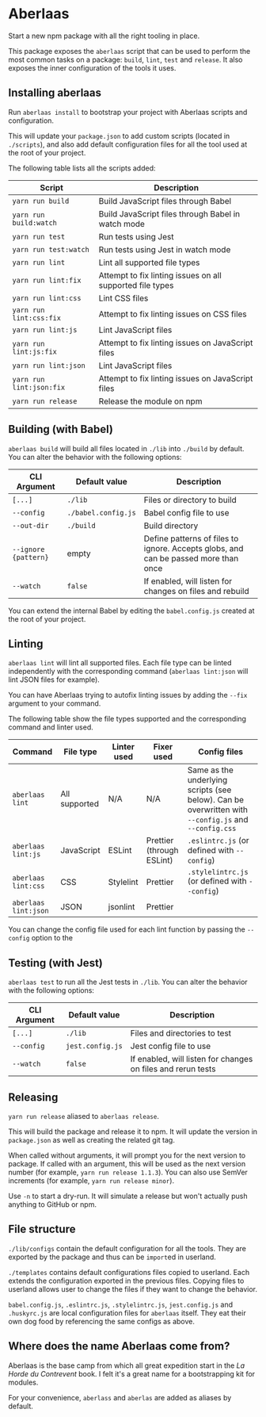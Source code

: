 # Aberlaas

Start a new npm package with all the right tooling in place.

This package exposes the `aberlaas` script that can be used to perform the most
common tasks on a package: `build`, `lint`, `test` and `release`. It also
exposes the inner configuration of the tools it uses.

## Installing aberlaas

Run `aberlaas install` to bootstrap your project with Aberlaas scripts and
configuration.

This will update your `package.json` to add custom scripts (located in
`./scripts`), and also add default configuration files for all the tool used at
the root of your project.

The following table lists all the scripts added:

| Script                   | Description                                               |
| ------------------------ | --------------------------------------------------------- |
| `yarn run build`         | Build JavaScript files through Babel                      |
| `yarn run build:watch`   | Build JavaScript files through Babel in watch mode        |
| `yarn run test`          | Run tests using Jest                                      |
| `yarn run test:watch`    | Run tests using Jest in watch mode                        |
| `yarn run lint`          | Lint all supported file types                             |
| `yarn run lint:fix`      | Attempt to fix linting issues on all supported file types |
| `yarn run lint:css`      | Lint CSS files                                            |
| `yarn run lint:css:fix`  | Attempt to fix linting issues on CSS files                |
| `yarn run lint:js`       | Lint JavaScript files                                     |
| `yarn run lint:js:fix`   | Attempt to fix linting issues on JavaScript files         |
| `yarn run lint:json`     | Lint JavaScript files                                     |
| `yarn run lint:json:fix` | Attempt to fix linting issues on JavaScript files         |
| `yarn run release`       | Release the module on npm                                 |

## Building (with Babel)

`aberlaas build` will build all files located in `./lib` into `./build` by
default. You can alter the behavior with the following options:

| CLI Argument         | Default value       | Description                                                                         |
| -------------------- | ------------------- | ----------------------------------------------------------------------------------- |
| `[...]`              | `./lib`             | Files or directory to build                                                         |
| `--config`           | `./babel.config.js` | Babel config file to use                                                            |
| `--out-dir`          | `./build`           | Build directory                                                                     |
| `--ignore {pattern}` | empty               | Define patterns of files to ignore. Accepts globs, and can be passed more than once |
| `--watch`            | `false`             | If enabled, will listen for changes on files and rebuild                            |

You can extend the internal Babel by editing the `babel.config.js` created at
the root of your project.

## Linting

`aberlaas lint` will lint all supported files. Each file type can be linted
independently with the corresponding command (`aberlaas lint:json` will lint
JSON files for example).

You can have Aberlaas trying to autofix linting issues by adding the `--fix`
argument to your command.

The following table show the file types supported and the corresponding command
and linter used.

| Command              | File type     | Linter used | Fixer used                | Config files                                                                                         |
| -------------------- | ------------- | ----------- | ------------------------- | ---------------------------------------------------------------------------------------------------- |
| `aberlaas lint`      | All supported | N/A         | N/A                       | Same as the underlying scripts (see below). Can be overwritten with `--config.js` and `--config.css` |
| `aberlaas lint:js`   | JavaScript    | ESLint      | Prettier (through ESLint) | `.eslintrc.js` (or defined with `--config`)                                                          |
| `aberlaas lint:css`  | CSS           | Stylelint   | Prettier                  | `.stylelintrc.js` (or defined with `--config`)                                                       |
| `aberlaas lint:json` | JSON          | jsonlint    | Prettier                  |                                                                                                      |

You can change the config file used for each lint function by passing the
`--config` option to the

## Testing (with Jest)

`aberlaas test` to run all the Jest tests in `./lib`. You can alter the behavior
with the following options:

| CLI Argument | Default value    | Description                                                  |
| ------------ | ---------------- | ------------------------------------------------------------ |
| `[...]`      | `./lib`          | Files and directories to test                                |
| `--config`   | `jest.config.js` | Jest config file to use                                      |
| `--watch`    | `false`          | If enabled, will listen for changes on files and rerun tests |

## Releasing

`yarn run release` aliased to `aberlaas release`.

This will build the package and release it to npm. It will update the version in
`package.json` as well as creating the related git tag.

When called without arguments, it will prompt you for the next version to
package. If called with an argument, this will be used as the next version
number (for example, `yarn run release 1.1.3`). You can also use SemVer
increments (for example, `yarn run release minor`).

Use `-n` to start a dry-run. It will simulate a release but won't actually push
anything to GitHub or npm.

## File structure

`./lib/configs` contain the default configuration for all the tools. They are
exported by the package and thus can be `import`ed in userland.

`./templates` contains default configurations files copied to userland. Each
extends the configuration exported in the previous files. Copying files to
userland allows user to change the files if they want to change the behavior.

`babel.config.js`, `.eslintrc.js`, `.stylelintrc.js`, `jest.config.js` and
`.huskyrc.js` are local configuration files for `aberlaas` itself. They eat
their own dog food by referencing the same configs as above.

## Where does the name Aberlaas come from?

Aberlaas is the base camp from which all great expedition start in the _La Horde
du Contrevent_ book. I felt it's a great name for a bootstrapping kit for
modules.

For your convenience, `aberlass` and `aberlas` are added as aliases by default.
